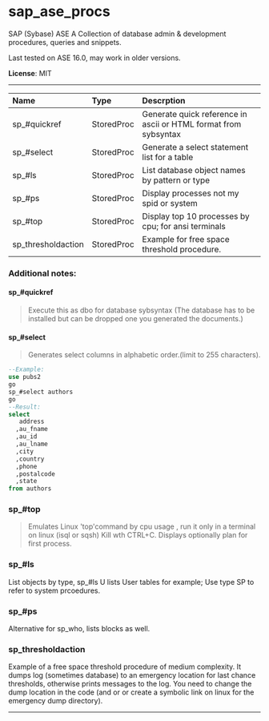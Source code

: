 # sap_ase_procs
SAP (Sybase) ASE  A Collection of database admin &amp; development  procedures, queries and snippets.

Last tested on ASE 16.0, may work in older versions.


**License**: MIT

---

|   Name         |  Type         | Descrption       |
| :------------- |:------------  | :-----------------|
| sp_#quickref   | StoredProc    | Generate quick reference in ascii or HTML format from sybsyntax|
| sp_#select     | StoredProc    | Generate a select statement list for a table |
| sp_#ls         | StoredProc    | List database object names by pattern or type|
| sp_#ps         | StoredProc    | Display processes not my spid or system |
| sp_#top        | StoredProc    | Display top 10 processes by cpu; for ansi terminals |
| sp_thresholdaction| StoredProc | Example for free space threshold procedure.|


### Additional notes:

#### sp_#quickref

  > Execute this as dbo for database sybsyntax (The database has to be installed but can be dropped one you generated the documents.)

#### sp_#select
  > Generates select columns in alphabetic order.(limit to 255 characters).

```sql
--Example:
use pubs2
go
sp_#select authors
go
--Result:
select
   address
  ,au_fname
  ,au_id
  ,au_lname
  ,city
  ,country
  ,phone
  ,postalcode
  ,state
from authors

```


### sp_#top
>Emulates Linux 'top'command by cpu usage , run it only in a terminal on linux (isql or sqsh) Kill wth CTRL+C.
>Displays optionally plan for first process.


### sp_#ls

List objects by type, sp_#ls U lists User tables for example;
Use type SP to refer to system prcoedures.


### sp_#ps

Alternative for sp_who, lists blocks as well.


### sp_thresholdaction
Example of a free space threshold procedure of medium complexity.
It dumps log (sometimes database)  to an emergency location for last chance thresholds, otherwise prints messages to the log.
You need to change the dump location in the code (and or or create a symbolic link on linux for the emergency dump directory).



---
